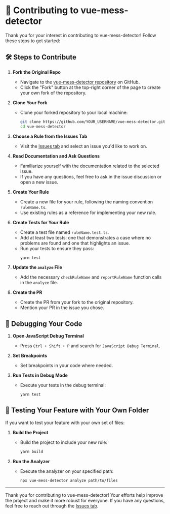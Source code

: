 # 🚀 Contributing to vue-mess-detector

Thank you for your interest in contributing to vue-mess-detector! Follow these steps to get started:

## 🛠️ Steps to Contribute

1. **Fork the Original Repo**
   - Navigate to the [vue-mess-detector repository](https://github.com/rrd108/vue-mess-detector) on GitHub.
   - Click the "Fork" button at the top-right corner of the page to create your own fork of the repository.

2. **Clone Your Fork**
   - Clone your forked repository to your local machine:
     ```bash
     git clone https://github.com/YOUR_USERNAME/vue-mess-detector.git
     cd vue-mess-detector
     ```

3. **Choose a Rule from the Issues Tab**
   - Visit the [Issues tab](https://github.com/rrd108/vue-mess-detector/issues) and select an issue you'd like to work on.

4. **Read Documentation and Ask Questions**
   - Familiarize yourself with the documentation related to the selected issue.
   - If you have any questions, feel free to ask in the issue discussion or open a new issue.

5. **Create Your Rule**
   - Create a new file for your rule, following the naming convention `ruleName.ts`.
   - Use existing rules as a reference for implementing your new rule.

6. **Create Tests for Your Rule**
   - Create a test file named `ruleName.test.ts`.
   - Add at least two tests: one that demonstrates a case where no problems are found and one that highlights an issue.
   - Run your tests to ensure they pass:
     ```bash
     yarn test
     ```

7. **Update the `analyze` File**
   - Add the necessary `checkRuleName` and `reportRuleName` function calls in the `analyze` file.

8. **Create the PR**
   - Create the PR from your fork to the original repository.
   - Mention your PR in the issue you chose.

## 🐞 Debugging Your Code

1. **Open JavaScript Debug Terminal**
   - Press `Ctrl + Shift + P` and search for `JavaScript Debug Terminal`.

2. **Set Breakpoints**
   - Set breakpoints in your code where needed.

3. **Run Tests in Debug Mode**
   - Execute your tests in the debug terminal:
     ```bash
     yarn test
     ```

## 🧪 Testing Your Feature with Your Own Folder

If you want to test your feature with your own set of files:

1. **Build the Project**
   - Build the project to include your new rule:
     ```bash
     yarn build
     ```

2. **Run the Analyzer**
   - Execute the analyzer on your specified path:
     ```bash
     npx vue-mess-detector analyze path/to/files
     ```

---

Thank you for contributing to vue-mess-detector! Your efforts help improve the project and make it more robust for everyone. If you have any questions, feel free to reach out through the [Issues tab](https://github.com/rrd108/vue-mess-detector/issues).

